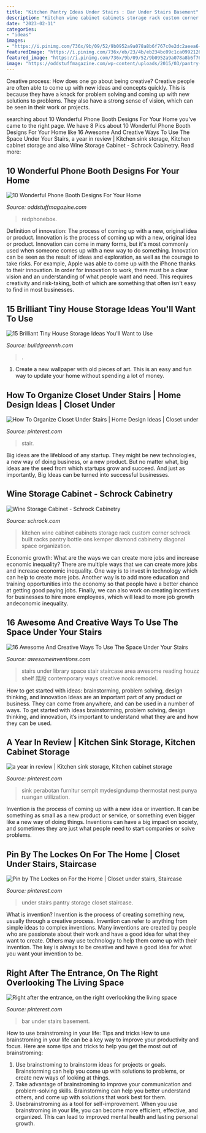 ```yaml
---
title: "Kitchen Pantry Ideas Under Stairs : Bar Under Stairs Basement"
description: "Kitchen wine cabinet cabinets storage rack custom corner schrock built racks pantry bottle ons kemper diamond cabinetry diagonal space organization"
date: "2023-02-11"
categories:
- "ideas"
images:
- "https://i.pinimg.com/736x/9b/09/52/9b0952a9a078a8b6f767c0e2dc2aeea6--closet-under-stairs-how-to-organize.jpg"
featuredImage: "https://i.pinimg.com/736x/eb/23/4b/eb234bc09c1ca0992126598519b052ee--under-kitchen-sinks-under-sink.jpg"
featured_image: "https://i.pinimg.com/736x/9b/09/52/9b0952a9a078a8b6f767c0e2dc2aeea6--closet-under-stairs-how-to-organize.jpg"
image: "https://oddstuffmagazine.com/wp-content/uploads/2015/03/pantry-doors.jpg"
---
```



Creative process: How does one go about being creative?
Creative people are often able to come up with new ideas and concepts quickly. This is because they have a knack for problem solving and coming up with new solutions to problems. They also have a strong sense of vision, which can be seen in their work or projects.

	

		
searching about 10 Wonderful Phone Booth Designs For Your Home you've came to the right page. We have 8 Pics about 10 Wonderful Phone Booth Designs For Your Home like 16 Awesome And Creative Ways To Use The Space Under Your Stairs, a year in review | Kitchen sink storage, Kitchen cabinet storage and also Wine Storage Cabinet - Schrock Cabinetry. Read more:
		
    
## 10 Wonderful Phone Booth Designs For Your Home

<img loading=lazy src="https://oddstuffmagazine.com/wp-content/uploads/2015/03/pantry-doors.jpg" onerror="this.onerror=null;this.src='https://tse3.mm.bing.net/th?id=OIP.PsdRFH-HRIns7hS-4pyT8QHaJ4&amp;pid=15.1';" alt="10 Wonderful Phone Booth Designs For Your Home">

_Source: oddstuffmagazine.com_

>redphonebox. 

	

Definition of innovation: The process of coming up with a new, original idea or product.
Innovation is the process of coming up with a new, original idea or product. Innovation can come in many forms, but it's most commonly used when someone comes up with a new way to do something. Innovation can be seen as the result of ideas and exploration, as well as the courage to take risks. For example, Apple was able to come up with the iPhone thanks to their innovation. In order for innovation to work, there must be a clear vision and an understanding of what people want and need. This requires creativity and risk-taking, both of which are something that often isn't easy to find in most businesses.

    
## 15 Brilliant Tiny House Storage Ideas You&#039;ll Want To Use

<img loading=lazy src="https://buildgreennh.com/wp-content/uploads/2020/03/Smart-Storage.jpg" onerror="this.onerror=null;this.src='https://tse3.mm.bing.net/th?id=OIP.4QVMA7FVqACEKYSZhpB4GAHaJ4&amp;pid=15.1';" alt="15 Brilliant Tiny House Storage Ideas You&#039;ll Want to Use">

_Source: buildgreennh.com_

>. 

	

1. Create a new wallpaper with old pieces of art. This is an easy and fun way to update your home without spending a lot of money.

    
## How To Organize Closet Under Stairs | Home Design Ideas | Closet Under

<img loading=lazy src="https://i.pinimg.com/736x/9b/09/52/9b0952a9a078a8b6f767c0e2dc2aeea6--closet-under-stairs-how-to-organize.jpg" onerror="this.onerror=null;this.src='https://tse1.mm.bing.net/th?id=OIP.DZ8kwFHPE5T_eDceouunEQHaLQ&amp;pid=15.1';" alt="How To Organize Closet Under Stairs | Home Design Ideas | Closet under">

_Source: pinterest.com_

>stair. 

	

Big ideas are the lifeblood of any startup. They might be new technologies, a new way of doing business, or a new product. But no matter what, big ideas are the seed from which startups grow and succeed. And just as importantly, Big Ideas can be turned into successful businesses.

    
## Wine Storage Cabinet - Schrock Cabinetry

<img loading=lazy src="http://www.schrock.com/~/media/Schrock/Products/Specialty_Cabinets/4WineXMPbA.jpg" onerror="this.onerror=null;this.src='https://tse1.mm.bing.net/th?id=OIP.rggodb3nG30obx0LyiTLrwHaLH&amp;pid=15.1';" alt="Wine Storage Cabinet - Schrock Cabinetry">

_Source: schrock.com_

>kitchen wine cabinet cabinets storage rack custom corner schrock built racks pantry bottle ons kemper diamond cabinetry diagonal space organization. 

	

Economic growth: What are the ways we can create more jobs and increase economic inequality?
There are multiple ways that we can create more jobs and increase economic inequality. One way is to invest in technology which can help to create more jobs. Another way is to add more education and training opportunities into the economy so that people have a better chance at getting good paying jobs. Finally, we can also work on creating incentives for businesses to hire more employees, which will lead to more job growth andeconomic inequality.

    
## 16 Awesome And Creative Ways To Use The Space Under Your Stairs

<img loading=lazy src="http://www.awesomeinventions.com/wp-content/uploads/2015/01/stairs-library.jpg" onerror="this.onerror=null;this.src='https://tse1.mm.bing.net/th?id=OIP.Te8cOR2CzcoGpnUsaUUcvgHaKx&amp;pid=15.1';" alt="16 Awesome And Creative Ways To Use The Space Under Your Stairs">

_Source: awesomeinventions.com_

>stairs under library space stair staircase area awesome reading houzz shelf 階段 contemporary ways creative nook remodel. 

	

How to get started with ideas: brainstorming, problem solving, design thinking, and innovation
Ideas are an important part of any product or business. They can come from anywhere, and can be used in a number of ways. To get started with ideas brainstorming, problem solving, design thinking, and innovation, it’s important to understand what they are and how they can be used.

    
## A Year In Review | Kitchen Sink Storage, Kitchen Cabinet Storage

<img loading=lazy src="https://i.pinimg.com/736x/eb/23/4b/eb234bc09c1ca0992126598519b052ee--under-kitchen-sinks-under-sink.jpg" onerror="this.onerror=null;this.src='https://tse1.mm.bing.net/th?id=OIP.cNNaJwujAJKBqNB2rMab6gHaLG&amp;pid=15.1';" alt="a year in review | Kitchen sink storage, Kitchen cabinet storage">

_Source: pinterest.com_

>sink perabotan furnitur sempit mydesigndump thermostat nest punya ruangan utilization. 

	

Invention is the process of coming up with a new idea or invention. It can be something as small as a new product or service, or something even bigger like a new way of doing things. Inventions can have a big impact on society, and sometimes they are just what people need to start companies or solve problems.

    
## Pin By The Lockes On For The Home | Closet Under Stairs, Staircase

<img loading=lazy src="https://i.pinimg.com/736x/5b/87/a3/5b87a32785fdb3935698a05eb4f69a25--under-stairs-pantry-ideas-mud-room-under-stairs.jpg" onerror="this.onerror=null;this.src='https://tse2.mm.bing.net/th?id=OIP.UEZAOhK6G4S9ieDdCLOFkwHaLH&amp;pid=15.1';" alt="Pin by The Lockes on For the Home | Closet under stairs, Staircase">

_Source: pinterest.com_

>under stairs pantry storage closet staircase. 

	

What is invention?
Invention is the process of creating something new, usually through a creative process. Invention can refer to anything from simple ideas to complex inventions. Many inventions are created by people who are passionate about their work and have a good idea for what they want to create. Others may use technology to help them come up with their invention. The key is always to be creative and have a good idea for what you want your invention to be.

    
## Right After The Entrance, On The Right Overlooking The Living Space

<img loading=lazy src="https://i.pinimg.com/736x/81/e1/81/81e181ba24503110846afffd1e0b6fc6.jpg" onerror="this.onerror=null;this.src='https://tse3.mm.bing.net/th?id=OIP.xnZeUO6yuN9CdHNdx0UbmgHaLH&amp;pid=15.1';" alt="Right after the entrance, on the right overlooking the living space">

_Source: pinterest.com_

>bar under stairs basement. 

	

How to use brainstroming in your life: Tips and tricks
How to use brainstroming in your life can be a key way to improve your productivity and focus. Here are some tips and tricks to help you get the most out of brainstroming: 
1) Use brainstroming to brainstorm ideas for projects or goals. Brainstorming can help you come up with solutions to problems, or create new ways of looking at things. 
2) Take advantage of brainstroming to improve your communication and problem-solving skills. Brainstorming can help you better understand others, and come up with solutions that work best for them. 
3) Usebrainstroming as a tool for self-improvement. When you use brainstroming in your life, you can become more efficient, effective, and organized. This can lead to improved mental health and lasting personal growth.

